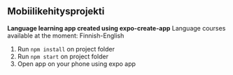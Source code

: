 ## Mobiilikehitysprojekti

**Language learning app created using expo-create-app**
Language courses available at the moment: Finnish-English

1. Run `npm install` on project folder
2. Run `npm start` on project folder
3. Open app on your phone using expo app


